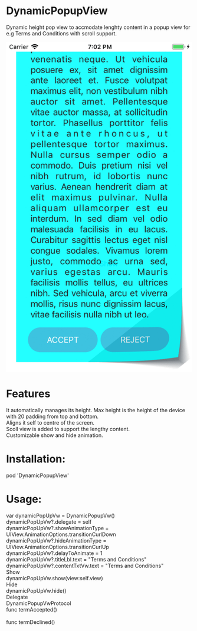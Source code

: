 # DynamicPopupView
Dynamic height pop view to accmodate lenghty content in a popup view for e.g Terms and Conditions with scroll support. 

![Alt text](demo.gif?raw=true "Title")

# Features
  It automatically manages its height. Max height is the height of the device with 20 padding from top and bottom. </br>
  Aligns it self to centre of the screen.</br>
  Scoll view is added to support the lengthy content.</br>
  Customizable show and hide animation.</br>

# Installation:  
  pod 'DynamicPopupView'

# Usage:
  var dynamicPopUpVw = DynamicPopupVw()</br>
  dynamicPopUpVw?.delegate = self</br>
  dynamicPopUpVw?.showAnimationType = UIView.AnimationOptions.transitionCurlDown</br>
  dynamicPopUpVw?.hideAnimationType = UIView.AnimationOptions.transitionCurlUp</br>
  dynamicPopUpVw?.delayToAnimate = 1</br>
  dynamicPopUpVw?.titleLbl.text = "Terms and Conditions"</br>
  dynamicPopUpVw?.contentTxtVw.text = "Terms and Conditions"</br>
  Show</br>
  dynamicPopUpVw.show(view:self.view)</br>
  Hide</br>
  dynamicPopUpVw.hide()</br>
  Delegate</br>
  DynamicPopupVwProtocol</br>
  func termAccepted()</br></br>
  func termDeclined()</br>
  
